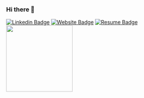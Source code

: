 ### Hi there 👋
[![Linkedin Badge](https://img.shields.io/badge/-LinkedIn-0e76a8?style=flat-square&logo=Linkedin&logoColor=white)](https://www.linkedin.com/in/aparsh-gupta-623690170/)
[![Website Badge](https://img.shields.io/badge/Website-3b5998?style=flat-square&logo=google-chrome&logoColor=white)](https://aparsh.netlify.app/)
[![Resume Badge](https://img.shields.io/badge/Resume-3b5998?style=flat-square&logo=google-chrome&logoColor=white)](https://aparsh.netlify.app/)
<img height="180em" src="https://github-readme-stats.vercel.app/api?username=aparsh&show_icons=true&hide_border=true&&count_private=true&include_all_commits=true" />
